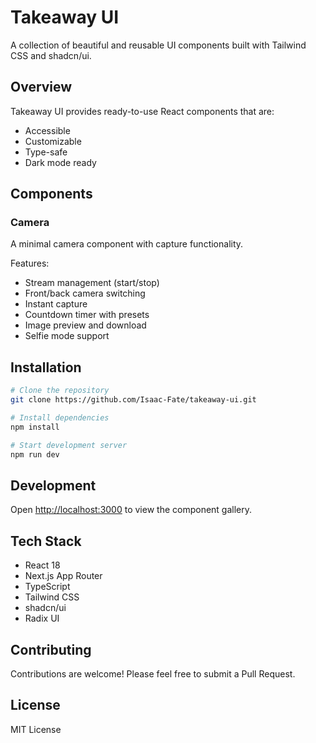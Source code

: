 # Takeaway UI

A collection of beautiful and reusable UI components built with Tailwind CSS and shadcn/ui.

## Overview

Takeaway UI provides ready-to-use React components that are:
- Accessible
- Customizable
- Type-safe
- Dark mode ready

## Components

### Camera

A minimal camera component with capture functionality.

Features:
- Stream management (start/stop)
- Front/back camera switching
- Instant capture
- Countdown timer with presets
- Image preview and download
- Selfie mode support

## Installation

```bash
# Clone the repository
git clone https://github.com/Isaac-Fate/takeaway-ui.git

# Install dependencies
npm install

# Start development server
npm run dev
```

## Development

Open [http://localhost:3000](http://localhost:3000) to view the component gallery.

## Tech Stack

- React 18
- Next.js App Router
- TypeScript
- Tailwind CSS
- shadcn/ui
- Radix UI

## Contributing

Contributions are welcome! Please feel free to submit a Pull Request.

## License

MIT License
